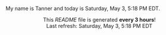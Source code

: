 My name is Tanner and today is Saturday, May 3, 5:18 PM EDT.

<p align="center">This <i>README</i> file is generated <b>every 3 hours</b>!</br>Last refresh: Saturday, May 3, 5:18 PM EDT<br /></p>
